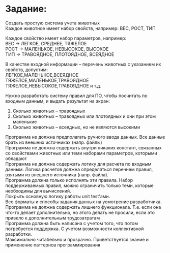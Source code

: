 # Задание:
Создать простую система учета животных\
Каждое животное имеет набор свойств, например:
ВЕС, РОСТ, ТИП

Каждое свойство имеет набор параметров, например:\
ВЕС -> ЛЕГКОЕ, СРЕДНЕЕ, ТЯЖЕЛОЕ\
РОСТ -> МАЛЕНЬКОЕ, НЕВЫСОКОЕ, ВЫСОКОЕ\
ТИП -> ТРАВОЯДНОЕ, ПЛОТОЯДНОЕ, ВСЕЯДНОЕ

В качестве входной информации – перечень животных с указанием их свойств, допустим:\
ЛЕГКОЕ,МАЛЕНЬКОЕ,ВСЕЯДНОЕ\
ТЯЖЕЛОЕ,МАЛЕНЬКОЕ,ТРАВОЯДНОЕ\
ТЯЖЕЛОЕ,НЕВЫСОКОЕ,ТРАВОЯДНОЕ и т.д.

Нужно разработать систему правил для ПО, чтобы посчитать по входным данным, и выдать
результат на экран:
1. Сколько животных – травоядных
2. Сколько животных – травоядных или плотоядных и они при этом маленькие
3. Сколько животных – всеядных, но не являются высокими

Программа не должна предполагать ручного ввода данных. Все данные брать из внешних источниках (напр. файлы)\
Программа не должна содержать внутри никаких констант, связанных со свойствами животных
   или теми наборами параметров, которыми обладают\
Программа не должна содержать логику для расчета по входным данным. Логика расчетов
   должна определяться перечнем правил, взятыми из внешнего источника (напр. файла).\
Программа должна только исполнять эти правила. Набор поддерживаемых правил, можно
   ограничить только теми, которые необходимы для вычислений.\
Покрыть основную логику работы unit test'ами.\
Все форматы и способы задания данных на усмотрение разработчика. Программа не должна
   содержать лишнего функционала.
   Т.е. если она что-то делает дополнительно, но этого делать не просили, если это привело к
   дополнительным трудозатратам\
Программа должна быть написана с учетом того, что потом потребуется поддержка. С учетом
   возможности коллективной разработки.\
Максимально читабельно и прозрачно. Приветствуется знание и применение паттернов
   программирования